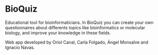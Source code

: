 # BioQuiz

Educational tool for bioinformaticians. In BioQuiz you can create your own questionnaires about differents topics like bioinformatics or molecular biology, and improve your knowledge in these fields.

Web app developed by Oriol Canal, Carla Folgado, Ángel Monsalve and Ignacio Navas.
